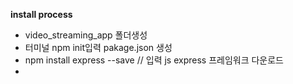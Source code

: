 **install process**

- video_streaming_app 폴더생성
- 터미널 npm init입력 pakage.json 생성
- npm install express --save  // 입력 js express 프레임워크 다운로드
- 